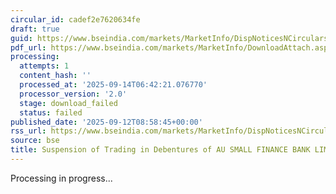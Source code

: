 ```yaml
---
circular_id: cadef2e7620634fe
draft: true
guid: https://www.bseindia.com/markets/MarketInfo/DispNoticesNCirculars.aspx?Noticeid={85D4121D-715B-4E4F-B66E-5FBE19BA36F5}&noticeno=20250912-44&dt=09/12/2025&icount=44&totcount=103&flag=0
pdf_url: https://www.bseindia.com/markets/MarketInfo/DownloadAttach.aspx?id=20250912-44&attachedId=
processing:
  attempts: 1
  content_hash: ''
  processed_at: '2025-09-14T06:42:21.076770'
  processor_version: '2.0'
  stage: download_failed
  status: failed
published_date: '2025-09-12T08:58:45+00:00'
rss_url: https://www.bseindia.com/markets/MarketInfo/DispNoticesNCirculars.aspx?Noticeid={85D4121D-715B-4E4F-B66E-5FBE19BA36F5}&noticeno=20250912-44&dt=09/12/2025&icount=44&totcount=103&flag=0
source: bse
title: Suspension of Trading in Debentures of AU SMALL FINANCE BANK LIMITED
---
```


Processing in progress...